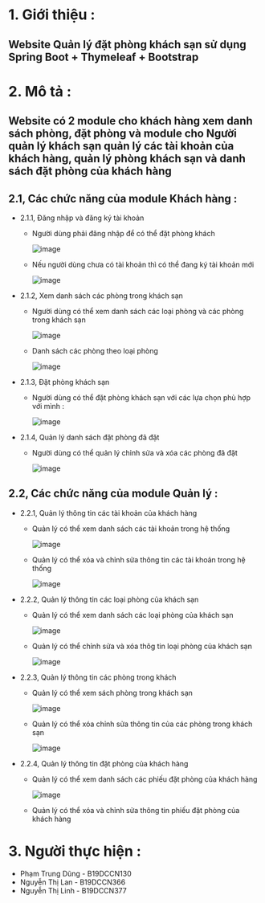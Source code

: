 # 1. Giới thiệu :
   ## Website Quản lý đặt phòng khách sạn sử dụng Spring Boot + Thymeleaf + Bootstrap 
# 2. Mô tả :
  ## Website có 2 module cho khách hàng xem danh sách phòng, đặt phòng và module cho Người quản lý khách sạn quản lý các tài khoản của khách hàng, quản lý phòng khách sạn và danh sách đặt phòng của khách hàng
  ## 2.1, Các chức năng của module Khách hàng :
  * 2.1.1, Đăng nhập và đăng ký tài khoản 
      
      * Người dùng phải đăng nhập để có thể đặt phòng khách 

         ![image](https://user-images.githubusercontent.com/92236746/170735954-ddf6b8ef-4b31-4dc9-ab39-88dedd77fcf6.png)
      * Nếu người dùng chưa có tài khoản thì có thể đang ký tài khoản mới

         ![image](https://user-images.githubusercontent.com/92236746/170736338-bcb74b94-ad14-4b34-865f-e27d8926f9ac.png)

  * 2.1.2, Xem danh sách các phòng trong khách sạn

      * Người dùng có thể xem danh sách các loại phòng và các phòng trong khách sạn

         ![image](https://user-images.githubusercontent.com/92236746/170738215-1996fbd7-a6f1-4d54-9f93-882ff8d0ccc1.png)
      * Danh sách các phòng theo loại phòng

         ![image](https://user-images.githubusercontent.com/92236746/170738338-4ddfb72a-becf-47fb-9b9d-1adf8db625d9.png)

  * 2.1.3, Đặt phòng khách sạn

      * Người dùng có thể đặt phòng khách sạn với các lựa chọn phù hợp với mình :

         ![image](https://user-images.githubusercontent.com/92236746/170738589-c2f3bf84-482f-410a-a985-0dbca5224ee5.png)

  * 2.1.4, Quản lý danh sách đặt phòng đã đặt

      * Người dùng có thể quản lý chỉnh sửa và xóa các phòng đã đặt 

         ![image](https://user-images.githubusercontent.com/92236746/170738794-0d299b35-c14a-4008-8f36-242130d9b26d.png)
      
  ## 2.2, Các chức năng của module Quản lý :
  * 2.2.1, Quản lý thông tin các tài khoản của khách hàng 

      * Quản lý có thể xem danh sách các tài khoản trong hệ thống 

         ![image](https://user-images.githubusercontent.com/92236746/170739047-cf45fa42-e187-4414-b6dd-d5256f332aa7.png)
      * Quản lý có thể xóa và chỉnh sửa thông tin các tài khoản trong hệ thống

         ![image](https://user-images.githubusercontent.com/92236746/170739220-504baaac-afd2-4f81-902b-b79c1255ac54.png)

  * 2.2.2, Quản lý thông tin các loại phòng của khách sạn

      * Quản lý có thể xem danh sách các loại phòng của khách sạn

         ![image](https://user-images.githubusercontent.com/92236746/170739526-9b3e4c51-4639-4716-ad63-5b5d3582cfc9.png)
      * Quản lý có thể chỉnh sửa và xóa thôg tin loại phòng của khách sạn

         ![image](https://user-images.githubusercontent.com/92236746/170739803-275a63b6-65f2-4da5-a4f1-7ccbc529112b.png)

  * 2.2.3, Quản lý thông tin các phòng trong khách

      * Quản lý có thể xem sách phòng trong khách sạn 

         ![image](https://user-images.githubusercontent.com/92236746/170739983-fc875066-1785-4717-8e7a-61df9cb7d6da.png)
      * Quản lý có thể xóa chỉnh sửa thông tin của các phòng trong khách sạn

         ![image](https://user-images.githubusercontent.com/92236746/170740185-8d3ec7c5-c240-4692-a0e9-d2c28b2d5c0d.png)

  * 2.2.4, Quản lý thông tin đặt phòng của khách hàng

      * Quản lý có thể xem danh sách các phiếu đặt phòng của khách hàng

         ![image](https://user-images.githubusercontent.com/92236746/170740392-6b872394-11e6-4089-92e0-d2cb272d1ef1.png)
      * Quản lý có thể xóa và chỉnh sửa thông tin phiếu đặt phòng của khách hàng

         
# 3. Người thực hiện :
* Phạm Trung Dũng - B19DCCN130
* Nguyễn Thị Lan - B19DCCN366
* Nguyễn Thị Linh - B19DCCN377
